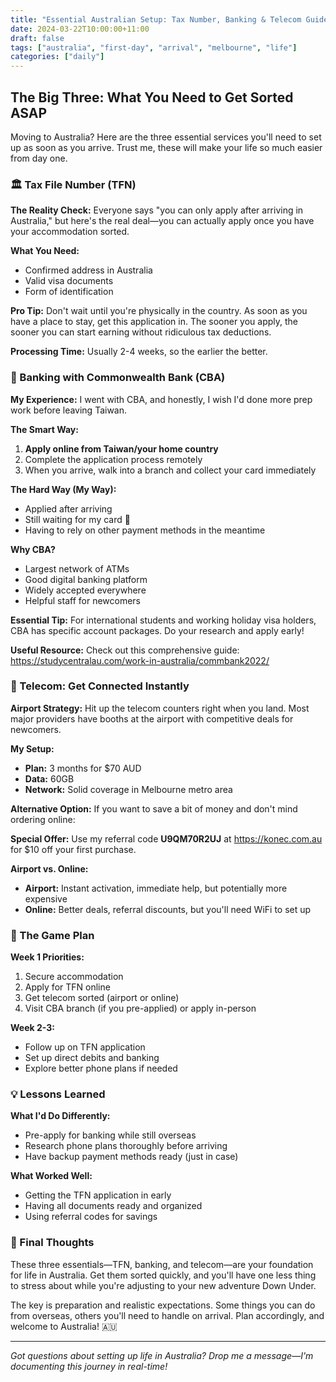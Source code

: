 ```yaml
---
title: "Essential Australian Setup: Tax Number, Banking & Telecom Guide"
date: 2024-03-22T10:00:00+11:00
draft: false
tags: ["australia", "first-day", "arrival", "melbourne", "life"]
categories: ["daily"]
---
```


## The Big Three: What You Need to Get Sorted ASAP

Moving to Australia? Here are the three essential services you'll need to set up as soon as you arrive. Trust me, these will make your life so much easier from day one.

### 🏛️ Tax File Number (TFN)

**The Reality Check:** Everyone says "you can only apply after arriving in Australia," but here's the real deal—you can actually apply once you have your accommodation sorted.

**What You Need:**
- Confirmed address in Australia
- Valid visa documents
- Form of identification

**Pro Tip:** Don't wait until you're physically in the country. As soon as you have a place to stay, get this application in. The sooner you apply, the sooner you can start earning without ridiculous tax deductions.

**Processing Time:** Usually 2-4 weeks, so the earlier the better.

### 🏦 Banking with Commonwealth Bank (CBA)

**My Experience:** I went with CBA, and honestly, I wish I'd done more prep work before leaving Taiwan.

**The Smart Way:**
1. **Apply online from Taiwan/your home country**
2. Complete the application process remotely  
3. When you arrive, walk into a branch and collect your card immediately

**The Hard Way (My Way):**
- Applied after arriving
- Still waiting for my card 😤
- Having to rely on other payment methods in the meantime

**Why CBA?** 
- Largest network of ATMs
- Good digital banking platform
- Widely accepted everywhere
- Helpful staff for newcomers

**Essential Tip:** For international students and working holiday visa holders, CBA has specific account packages. Do your research and apply early!

**Useful Resource:** Check out this comprehensive guide: https://studycentralau.com/work-in-australia/commbank2022/

### 📱 Telecom: Get Connected Instantly

**Airport Strategy:** Hit up the telecom counters right when you land. Most major providers have booths at the airport with competitive deals for newcomers.

**My Setup:**
- **Plan:** 3 months for $70 AUD
- **Data:** 60GB
- **Network:** Solid coverage in Melbourne metro area

**Alternative Option:** If you want to save a bit of money and don't mind ordering online:

**Special Offer:** Use my referral code **U9QM70R2UJ** at https://konec.com.au for $10 off your first purchase.

**Airport vs. Online:**
- **Airport:** Instant activation, immediate help, but potentially more expensive
- **Online:** Better deals, referral discounts, but you'll need WiFi to set up

### 🎯 The Game Plan

**Week 1 Priorities:**
1. Secure accommodation
2. Apply for TFN online
3. Get telecom sorted (airport or online)
4. Visit CBA branch (if you pre-applied) or apply in-person

**Week 2-3:**
- Follow up on TFN application
- Set up direct debits and banking
- Explore better phone plans if needed

### 💡 Lessons Learned

**What I'd Do Differently:**
- Pre-apply for banking while still overseas
- Research phone plans thoroughly before arriving
- Have backup payment methods ready (just in case)

**What Worked Well:**
- Getting the TFN application in early
- Having all documents ready and organized
- Using referral codes for savings

### 🚀 Final Thoughts

These three essentials—TFN, banking, and telecom—are your foundation for life in Australia. Get them sorted quickly, and you'll have one less thing to stress about while you're adjusting to your new adventure Down Under.

The key is preparation and realistic expectations. Some things you can do from overseas, others you'll need to handle on arrival. Plan accordingly, and welcome to Australia! 🇦🇺

---

*Got questions about setting up life in Australia? Drop me a message—I'm documenting this journey in real-time!*